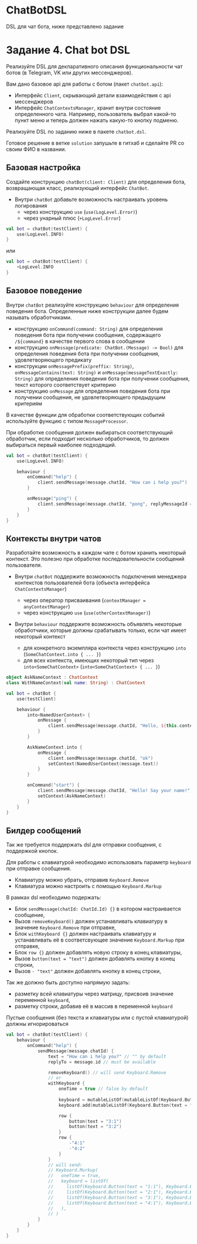 # ChatBotDSL

DSL для чат бота, ниже представлено задание

# Задание 4. Chat bot DSL

Реализуйте DSL для декларативного описания функциональности чат ботов (в Telegram, VK или других мессенджеров).

Вам дано базовое api для работы с ботом (пакет `chatbot.api`):

* Интерфейс `Client`, скрывающий детали взаимодействия с api мессенджеров
* Интерфейс `ChatContextsManager`, хранит внутри состояние определенного чата.
  Например, пользователь выбрал какой-то пункт меню и теперь должен нажать какую-то кнопку подменю.

Реализуйте DSL по заданию ниже в пакете `chatbot.dsl`.

Готовое решение в ветке `solution` запушьте в гитхаб и сделайте PR со своим ФИО в названии.

## Базовая настройка

Создайте конструкцию `chatBot(client: Client)` для определения бота, возвращающая класс, реализующий
интерфейс `ChatBot`.

* Внутри `chatBot` добавьте возможность настраивать уровень логирования
    * через конструкцию `use` (`use(LogLevel.Error)`)
    * через унарный плюс (`+LogLevel.Error`)

```kotlin
val bot = chatBot(testClient) {
    use(LogLevel.INFO)
}
```

или

```kotlin
val bot = chatBot(testClient) {
    +LogLevel.INFO
}
```

## Базовое поведение

Внутри `chatBot` реализуйте конструкцию `behaviour` для определения поведения бота. Определенные ниже конструкции далее
будем называть обработчиками.

* конструкцию `onCommand(command: String)` для определения поведения бота при получении сообщения,
  содержащего `/${command}` в качестве первого слова в сообщении
* конструкцию `onMessage(predicate: ChatBot.(Message) -> Bool)` для определения поведения бота при получении сообщения,
  удовлетворяющего предикату
* конструкции `onMessagePrefix(preffix: String)`, `onMessageContains(text: String)`
  и `onMessage(messageTextExactly: String)` для определения поведения бота при получении сообщения, текст которого
  соответствует критерию
* конструкцию `onMessage` для определения поведения бота при получении сообщения, не удовлетворяющего предыдущим
  критериям

В качестве функции для обработки соответствующих событий используйте функцию с типом `MessageProcessor`.

При обработке сообщения должен выбираться соответствующий обработчик, если подходит несколько обработчиков, то должен
выбираться первый наиболее подходящий.

```kotlin
val bot = chatBot(testClient) {
    use(LogLevel.INFO)

    behaviour {
        onCommand("help") {
            client.sendMessage(message.chatId, "How can i help you?")
        }

        onMessage("ping") {
            client.sendMessage(message.chatId, "pong", replyMessageId = message.id)
        }
    }
}
```

## Контексты внутри чатов

Разработайте возможность в каждом чате с ботом хранить некоторый контекст.
Это полезно при обработке последовательности сообщений пользователя.

* Внутри `chatBot` поддержите возможность подключения менеджера контекстов пользователей бота (объекта
  интерфейса `ChatContextsManager`)
    * через оператор присваивания (`contextManager = anyContextManager`)
    * через конструкцию `use` (`use(otherContextManager)`)

* Внутри `behaviour` поддержите возможность объявлять некоторые обработчики, которые должны срабатывать только, если чат
  имеет некоторый контекст
    * для конкретного экземпляра контекста через конструкцию `into` (`SomeChatContext.into { ... }`)
    * для всех контекста, имеющих некоторый тип через `into<SomeChatContext>` (`into<SomeChatContext> { ... }`)

```kotlin
object AskNameContext : ChatContext
class WithNameContext(val name: String) : ChatContext

val bot = chatBot {
    use(testClient)

    behaviour {
        into<NamedUserContext> {
            onMessage {
                client.sendMessage(message.chatId, "Hello, ${this.context.name}!")
            }
        }

        AskNameContext.into {
            onMessage {
                client.sendMessage(message.chatId, "ok")
                setContext(NamedUserContext(message.text))
            }
        }

        onCommand("start") {
            client.sendMessage(message.chatId, "Hello! Say your name!")
            setContext(AskNameContext)
        }
    }
}
```

## Билдер сообщений

Так же требуется поддержать dsl для отправки сообщения, с поддержкой кнопок.

Для работы с клавиатурой необходимо использовать параметр `keyboard` при отправке сообщения. 
* Клавиатуру можно убрать, отправив `Keyboard.Remove`
* Клавиатура можно настроить с помощью `Keyboard.Markup`

В рамках dsl необходимо подержать:

* Блок `sendMessage(chatId: ChatId.Id) {}` в котором настраивается сообщение,
* Вызов `removeKeyboard()` должен устанавливать клавиатуру в значение `Keyboard.Remove` при отправке,
* Блок `withKeyboard {}` должен настраивать клавиатуру и устанавливать её в соответсвующее значение `Keyboard.Markup`
  при отправке,
* Блок `row {}` должен добавлять новую строку в конец клавиатуры,
* Вызов `button(text = "text")` должен добавлять кнопку в конец строки,
* Вызов `- "text"` должен добавлять кнопку в конец строки,

Так же должно быть доступно напрямую задать:

* разметку всей клавиатуры через матрицу, присвоив значение переменной `keyboard`,
* разметку строки, добавив её в массив в переменной `keyboard`

Пустые сообщения (без текста и клавиатуры или с пустой клавиатурой) должны игнорироваться

```kotlin
val bot = chatBot(testClient) {
    behaviour {
        onCommand("help") {
            sendMessage(message.chatId) {
                text = "How can i help you?" // "" by default
                replyTo = message.id // must be available

                removeKeyboard() // will send Keyboard.Remove
                // or
                withKeyboard {
                    oneTime = true // false by default
                    
                    keyboard = mutableListOf(mutableListOf(Keyboard.Button(text = "1:1"), Keyboard.Button(text = "1:2")))
                    keyboard.add(mutableListOf(Keyboard.Button(text = "2:1"), Keyboard.Button(text = "2:2")))

                    row {
                        button(text = "3:1")
                        button(text = "3:2")
                    }
                    row {
                        -"4:1"
                        -"4:2"
                    }
                }
                // will send:
                // Keyboard.Murkup(
                //   oneTime = true,
                //   keyboard = listOf(
                //     listOf(Keyboard.Button(text = "1:1"), Keyboard.Button(text = "1:2"))),
                //     listOf(Keyboard.Button(text = "2:1"), Keyboard.Button(text = "2:2"))),
                //     listOf(Keyboard.Button(text = "3:1"), Keyboard.Button(text = "3:2"))),
                //     listOf(Keyboard.Button(text = "4:1"), Keyboard.Button(text = "4:2"))),
                //   ),
                // )
            }
        }
    }
}
